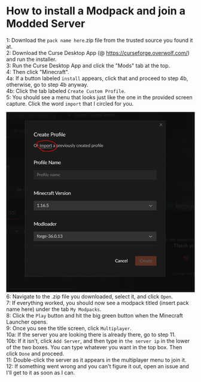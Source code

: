 # How to install a Modpack and join a Modded Server

1: Download the `pack name here`.zip file from the trusted source you found it at.  
2: Download the Curse Desktop App (@ https://curseforge.overwolf.com/) and run the installer.  
3: Run the Curse Desktop App and click the "Mods" tab at the top.  
4: Then click "Minecraft".  
4a: If a button labeled `install` appears, click that and proceed to step 4b, otherwise, go to step 4b anyway.  
4b: Click the tab labeled `Create Custom Profile`.  
5: You should see a menu that looks just like the one in the provided screen capture.  Click the word `import` that I circled for you.

![Screenshot](https://github.com/Pecant-Pie/modpackhelp/blob/master/curseimportscreenshot.PNG)  
6: Navigate to the .zip file you downloaded, select it, and click `Open`.  
7: If everything worked, you should now see a modpack titled (insert pack name here) under the tab `My Modpacks`.  
8: Click the `Play` button and hit the big green button when the Minecraft Launcher opens.  
9: Once you see the title screen, click `Multiplayer`.  
10a: If the server you are looking there is already there, go to step 11.  
10b: If it isn't, click `Add Server`, and then type in `the server ip` in the lower of the two boxes.  You can type whatever you want in the top box.  Then click `Done` and proceed.  
11: Double-click the server as it appears in the multiplayer menu to join it.  
12: If something went wrong and you can't figure it out, open an issue and I'll get to it as soon as I can.

